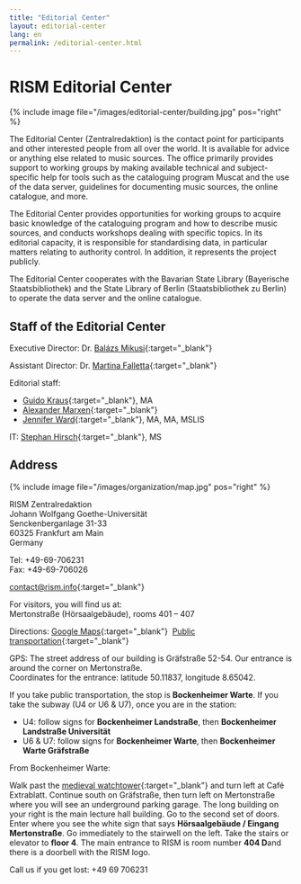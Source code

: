 ```yaml
---
title: "Editorial Center"
layout: editorial-center
lang: en
permalink: /editorial-center.html
---
```


# RISM Editorial Center

{% include image file="/images/editorial-center/building.jpg" pos="right" %}

The Editorial Center (Zentralredaktion) is the contact point for participants and other interested people from all over the world. It is available for advice or anything else related to music sources. The office primarily provides support to working groups by making available technical and subject-specific help for tools such as the cataloguing program Muscat and the use of the data server, guidelines for documenting music sources, the online catalogue, and more.

The Editorial Center provides opportunities for working groups to acquire basic knowledge of the cataloguing program and how to describe music sources, and conducts workshops dealing with specific topics. In its editorial capacity, it is responsible for standardising data, in particular matters relating to authority control. In addition, it represents the project publicly.

The Editorial Center cooperates with the Bavarian State Library (Bayerische Staatsbibliothek) and the State Library of Berlin (Staatsbibliothek zu Berlin) to operate the data server and the online catalogue.

## Staff of the Editorial Center

Executive Director: Dr. [Balázs Mikusi](mailto:balazs.mikusi@rism.info){:target="_blank"}

Assistant Director: Dr. [Martina Falletta](mailto:martina.falletta@rism.info){:target="_blank"}

Editorial staff:
* [Guido Kraus](mailto:guido.kraus@rism.info){:target="_blank"}, MA
* [Alexander Marxen](mailto:alexander.marxen@rism.info){:target="_blank"}
* [Jennifer Ward](mailto:jennifer.ward@rism.info){:target="_blank"}, MA, MA, MSLIS 

IT: [Stephan Hirsch](mailto:stephan.hirsch@rism.info){:target="_blank"}, MS

## Address

{% include image file="/images/organization/map.jpg" pos="right" %}

RISM Zentralredaktion  
Johann Wolfgang Goethe-Universität  
Senckenberganlage 31-33  
60325 Frankfurt am Main  
Germany

Tel: +49-69-706231  
Fax: +49-69-706026

[contact@rism.info](mailto:contact@rism.info){:target="_blank"}

For visitors, you will find us at:  
Mertonstraße (Hörsaalgebäude), rooms 401 – 407

Directions: [Google Maps](https://goo.gl/maps/jmNEpUi73n62){:target="_blank"}  [Public transportation](http://www.rmv.de/en/){:target="_blank"}

GPS: The street address of our building is Gräfstraße 52-54. Our entrance is around the corner on Mertonstraße.  
Coordinates for the entrance: latitude 50.11837, longitude 8.65042. 

If you take public transportation, the stop is **Bockenheimer Warte**. If you take the subway (U4 or U6 & U7), once you are in the station:

* U4: follow signs for **Bockenheimer Landstraße**, then **Bockenheimer Landstraße Universität**
* U6 & U7: follow signs for **Bockenheimer Warte**, then **Bockenheimer Warte Gräfstraße**

From Bockenheimer Warte:

Walk past the [medieval watchtower](http://de.wikipedia.org/wiki/Datei:Bockenheimer_Warte_Pano_Turm.jpg){:target="_blank"} and turn left at Café Extrablatt. Continue south on Gräfstraße, then turn left on Mertonstraße where you will see an underground parking garage. The long building on your right is the main lecture hall building. Go to the second set of doors. Enter where you see the white sign that says **Hörsaalgebäude / Eingang Mertonstraße**. Go immediately to the stairwell on the left. Take the stairs or elevator to **floor 4**. The main entrance to RISM is room number **404 D**and there is a doorbell with the RISM logo.

Call us if you get lost: +49 69 706231
